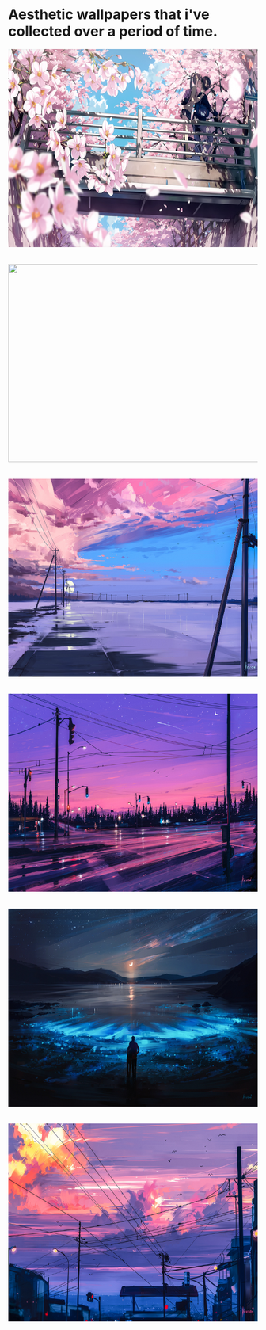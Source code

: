 # Aesthetic wallpapers that i've collected over a period of time.

<p align="left">
<img height=400 width=600 src="kiss.jpg">&nbsp;&nbsp;
</p>

<p align="right">
<img height=400 width=600 src="limits.jpg">&nbsp;&nbsp;
</p>

<p align="left">
<img height=400 width=600 src="endless-1k.jpg">&nbsp;&nbsp;
</p>

<p align="right">
<img height=400 width=600 src="7pm.jpg">&nbsp;&nbsp;
</p>

<p align="left">
<img height=400 width=600 src="all-i-need.jpg">&nbsp;&nbsp;
</p>

<p align="right">
<img height=400 width=600 src="cold.jpg">&nbsp;&nbsp;
</p>
